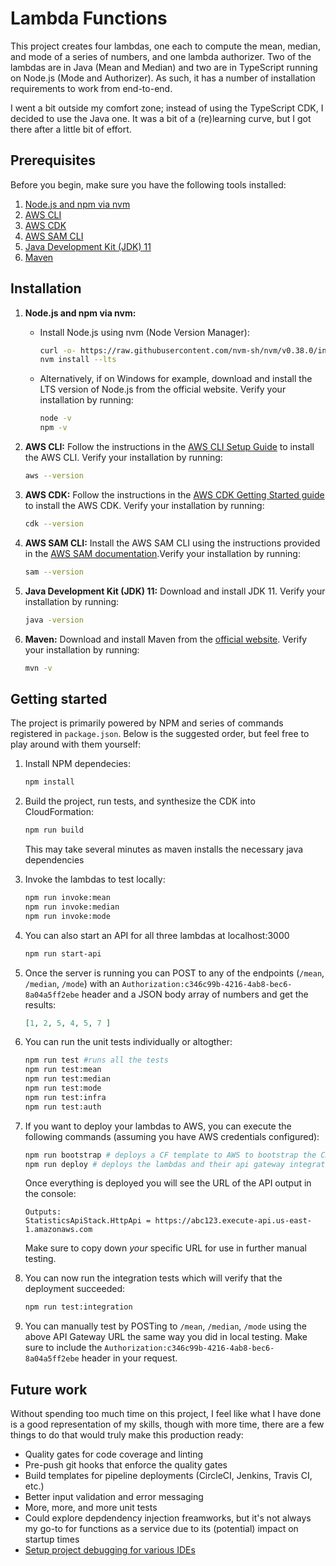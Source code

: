 # Lambda Functions

This project creates four lambdas, one each to compute the mean, median, and mode of a series of numbers, and one lambda authorizer. Two of the lambdas are in Java (Mean and Median) and two are in TypeScript running on Node.js (Mode and Authorizer). As such, it has a number of installation requirements to work from end-to-end.

I went a bit outside my comfort zone; instead of using the TypeScript CDK, I decided to use the Java one. It was a bit of a (re)learning curve, but I got there after a little bit of effort.

## Prerequisites

Before you begin, make sure you have the following tools installed:

1. [Node.js and npm via nvm](https://github.com/nvm-sh/nvm)
2. [AWS CLI](https://docs.aws.amazon.com/cli/latest/userguide/getting-started-install.html)
3. [AWS CDK](https://docs.aws.amazon.com/cdk/latest/guide/getting_started.html#getting_started_prerequisites)
4. [AWS SAM CLI](https://docs.aws.amazon.com/serverless-application-model/latest/developerguide/serverless-sam-cli-install.html)
5. [Java Development Kit (JDK) 11](https://www.oracle.com/java/technologies/javase-jdk11-downloads.html)
6. [Maven](https://maven.apache.org/download.cgi)


## Installation

1. **Node.js and npm via nvm:**
    * Install Node.js using nvm (Node Version Manager):
        ```sh
        curl -o- https://raw.githubusercontent.com/nvm-sh/nvm/v0.38.0/install.sh | bash
        nvm install --lts
        ```
    * Alternatively, if on Windows for example, download and install the LTS version of Node.js from the official website. Verify your installation by running:
        ```sh
        node -v
        npm -v
        ```
        
2. **AWS CLI:**
    Follow the instructions in the [AWS CLI Setup Guide](https://docs.aws.amazon.com/cli/latest/userguide/getting-started-install.html) to install the AWS CLI. Verify your installation by running:
    ```sh
    aws --version
    ```

3. **AWS CDK:**
    Follow the instructions in the [AWS CDK Getting Started guide](https://docs.aws.amazon.com/cdk/latest/guide/getting_started.html#getting_started_install) to install the AWS CDK. Verify your installation by running:
    ```sh
    cdk --version
    ```

4. **AWS SAM CLI:** 
    Install the AWS SAM CLI using the instructions provided in the [AWS SAM documentation](https://docs.aws.amazon.com/serverless-application-model/latest/developerguide/install-sam-cli.html).Verify your installation by running:
    ```sh
    sam --version
    ```

5. **Java Development Kit (JDK) 11:** 
    Download and install JDK 11. Verify your installation by running:
    ```sh
    java -version
    ```

6. **Maven:**
    Download and install Maven from the [official website](https://maven.apache.org/download.cgi). Verify your installation by running:
    ```sh
    mvn -v
    ```
## Getting started

The project is primarily powered by NPM and series of commands registered in `package.json`. Below is the suggested order, but feel free to play around with them yourself:

1. Install NPM dependecies:
    ```sh
    npm install
    ```

2. Build the project, run tests, and synthesize the CDK into CloudFormation:
    ```sh
    npm run build
    ```
    This may take several minutes as maven installs the necessary java dependencies

3. Invoke the lambdas to test locally:
    ```sh
    npm run invoke:mean
    npm run invoke:median
    npm run invoke:mode
    ```

4. You can also start an API for all three lambdas at localhost:3000
    ```sh
    npm run start-api
    ```

5. Once the server is running you can POST to any of the endpoints (`/mean`, `/median`, `/mode`) with an `Authorization:c346c99b-4216-4ab8-bec6-8a04a5ff2ebe` header and a JSON body array of numbers and get the results:

    ```json
    [1, 2, 5, 4, 5, 7 ]
    ```

6. You can run the unit tests individually or altogther:
    ```sh
    npm run test #runs all the tests
    npm run test:mean
    npm run test:median
    npm run test:mode
    npm run test:infra
    npm run test:auth
    ```

7. If you want to deploy your lambdas to AWS, you can execute the following commands (assuming you have AWS credentials configured):
    ```sh
    npm run bootstrap # deploys a CF template to AWS to bootstrap the CDK
    npm run deploy # deploys the lambdas and their api gateway integrations
    ```
    Once everything is deployed you will see the URL of the API output in the console:

    ```text
    Outputs:
    StatisticsApiStack.HttpApi = https://abc123.execute-api.us-east-1.amazonaws.com   
    ```

    Make sure to copy down _your_ specific URL for use in further manual testing.

9. You can now run the integration tests which will verify that the deployment succeeded:
    ```sh
    npm run test:integration
    ```

10. You can manually test by POSTing to `/mean`, `/median`, `/mode` using the above API Gateway URL the same way you did in local testing. Make sure to include the `Authorization:c346c99b-4216-4ab8-bec6-8a04a5ff2ebe` header in your request.



## Future work

Without spending too much time on this project, I feel like what I have done is a good representation of my skills, though with more time, there are a few things to do that would truly make this production ready:

* Quality gates for code coverage and linting
* Pre-push git hooks that enforce the quality gates
* Build templates for pipeline deployments (CircleCI, Jenkins, Travis CI, etc.)
* Better input validation and error messaging
* More, more, and more unit tests
* Could explore depdendency injection freamworks, but it's not always my go-to for functions as a service due to its (potential) impact on startup times
* [Setup project debugging for various IDEs](https://docs.aws.amazon.com/toolkit-for-vscode/latest/userguide/serverless-apps-run-debug-no-template.html)
  
